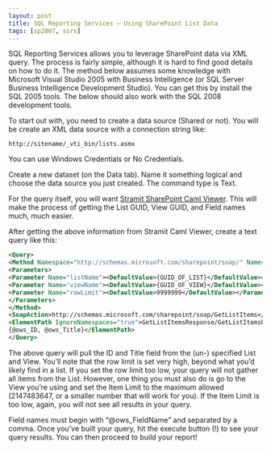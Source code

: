 ```yaml
---
layout: post
title: SQL Reporting Services – Using SharePoint List Data
tags: [sp2007, ssrs]
---
```


SQL Reporting Services allows you to leverage SharePoint data via XML query.  The process is fairly simple, although it is hard to find good details on how to do it.  The method below assumes some knowledge with Microsoft Visual Studio 2005 with Business Intelligence (or SQL Server Business Intelligence Development Studio).  You can get this by install the SQL 2005 tools.  The below should also work with the SQL 2008 development tools.

To start out with, you need to create a data source (Shared or not).  You will be create an XML data source with a connection string like:

`http://sitename/_vti_bin/lists.asmx`

You can use Windows Credentials or No Credentials.

Create a new dataset (on the Data tab).  Name it something logical and choose the data source you just created.  The command type is Text.

For the query itself, you will want [Stramit SharePoint Caml Viewer](https://archive.codeplex.com/?p=spcamlviewer).  This will make the process of getting the List GUID, View GUID, and Field names much, much easier.

After getting the above information from Stramit Caml Viewer, create a text query like this:

```xml
<Query>
<Method Namespace="http://schemas.microsoft.com/sharepoint/soap/" Name="GetListItems">
<Parameters>
<Parameter Name="listName"><DefaultValue>{GUID_OF_LIST}</DefaultValue></Parameter>
<Parameter Name="viewName"><DefaultValue>{GUID_OF_VIEW}</DefaultValue></Parameter>
<Parameter Name="rowLimit"><DefaultValue>9999999</DefaultValue></Parameter>
</Parameters>
</Method>
<SoapAction>http://schemas.microsoft.com/sharepoint/soap/GetListItems</SoapAction>
<ElementPath IgnoreNamespaces="true">GetListItemsResponse/GetListItemsResult/listitems/data/row 
{@ows_ID, @ows_Title}</ElementPath>
</Query>
```

The above query will pull the ID and Title field from the (un-) specified List and View.  You’ll note that the row limit is set very high, beyond what you’d likely find in a list.  If you set the row limit too low, your query will not gather all items from the List.  However, one thing you must also do is go to the View you’re using and set the Item Limit to the maximum allowed (2147483647, or a smaller number that will work for you).  If the Item Limit is too low, again, you will not see all results in your query.

Field names must begin with “@ows_FieldName” and separated by a comma.  Once you've built your query, hit the execute button (!) to see your query results.  You can then proceed to build your report!